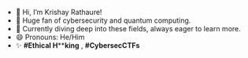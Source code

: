 - 👋 Hi, I’m Krishay Rathaure!
- 👀 Huge fan of cybersecurity and quantum computing.
- 🌱 Currently diving deep into these fields, always eager to learn more.
- 😄 Pronouns: He/Him
- ✨ **#Ethical H******king** , **#CybersecCTFs**

<!---
Quanmat/Quanmat is a ✨ special ✨ repository because its `README.md` (this file) appears on your GitHub profile.
You can click the Preview link to take a look at your changes.
--->
